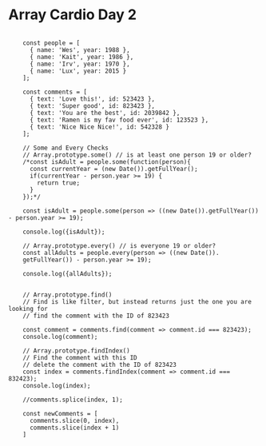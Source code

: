 # Array Cardio Day 2

<pre>
<code>
    const people = [
      { name: 'Wes', year: 1988 },
      { name: 'Kait', year: 1986 },
      { name: 'Irv', year: 1970 },
      { name: 'Lux', year: 2015 }
    ];

    const comments = [
      { text: 'Love this!', id: 523423 },
      { text: 'Super good', id: 823423 },
      { text: 'You are the best', id: 2039842 },
      { text: 'Ramen is my fav food ever', id: 123523 },
      { text: 'Nice Nice Nice!', id: 542328 }
    ];

    // Some and Every Checks
    // Array.prototype.some() // is at least one person 19 or older?
    /*const isAdult = people.some(function(person){
      const currentYear = (new Date()).getFullYear();
      if(currentYear - person.year >= 19) {
        return true;
      }
    });*/

    const isAdult = people.some(person => ((new Date()).getFullYear()) - person.year >= 19);

    console.log({isAdult});

    // Array.prototype.every() // is everyone 19 or older?
    const allAdults = people.every(person => ((new Date()).
    getFullYear()) - person.year >= 19);

    console.log({allAdults});
    

    // Array.prototype.find()
    // Find is like filter, but instead returns just the one you are looking for
    // find the comment with the ID of 823423
  
    const comment = comments.find(comment => comment.id === 823423);
    console.log(comment);

    // Array.prototype.findIndex()
    // Find the comment with this ID
    // delete the comment with the ID of 823423
    const index = comments.findIndex(comment => comment.id === 832423);
    console.log(index);

    //comments.splice(index, 1);

    const newComments = [
      comments.slice(0, index),
      comments.slice(index + 1)
    ]

</code>
</pre>